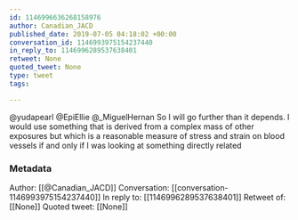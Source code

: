 ```yaml
---
id: 1146996636268158976
author: Canadian_JACD
published_date: 2019-07-05 04:18:02 +00:00
conversation_id: 1146993975154237440
in_reply_to: 1146996289537638401
retweet: None
quoted_tweet: None
type: tweet
tags:

---
```


@yudapearl @EpiEllie @_MiguelHernan So I will go further than it depends.  I would use something that is derived from a complex mass of other exposures but which is a reasonable measure of stress and strain on blood vessels if and only if I was looking at something directly related

### Metadata

Author: [[@Canadian_JACD]]
Conversation: [[conversation-1146993975154237440]]
In reply to: [[1146996289537638401]]
Retweet of: [[None]]
Quoted tweet: [[None]]
